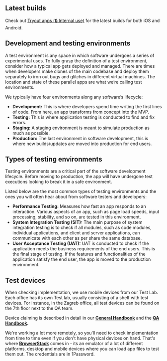 ## Latest builds

Check out [Tryout apps (🔒 Internal use)](https://tryoutapps.com/users/sign_in) for the latest builds for both iOS and Android.

## Development and testing environments

A test environment is any space in which software undergoes a series of experimental uses. To fully grasp the definition of a test environment, consider how a typical app gets deployed and managed. There are times when developers make clones of the main codebase and deploy them separately to iron out bugs and glitches in different virtual machines. The location and state of these parallel apps are what we’re calling test environments.

We typically have four environments along any software’s lifecycle:

- **Development:** This is where developers spend time writing the first lines of code. From here, an app transforms from concept into the MVP.
- **Testing:** This is where application testing is conducted to find and fix errors.
- **Staging:** A staging environment is meant to simulate production as much as possible.
- **Production:** The last environment in software development, this is where new builds/updates are moved into production for end users.

## Types of testing environments

Testing environments are a critical part of the software development lifecycle. Before moving to production, the app will have undergone test executions looking to break it in a safe environment.

Listed below are the most common types of testing environments and the ones you will often hear about from software testers and developers:

- **Performance Testing:** Measures how fast an app responds to an interaction. Various aspects of an app, such as page load speeds, input processing, stability, and so on, are tested in this environment.
- **System Integration Testing (SIT):** The main purpose of system integration testing is to check if all modules, such as code modules, individual applications, and client and server applications, can communicate with each other as per share the same database.
- **User Acceptance Testing (UAT):** UAT is conducted to check if the application meets the business requirements of the end users. This is the final stage of testing. If the features and functionalities of the application satisfy the end user, the app is moved to the production environment.


## Test devices

When checking implementation, we use mobile devices from our Test Lab. Each office has its own Test lab, usually consisting of a shelf with test devices. For instance, in the Zagreb office, all test devices can be found on the 7th floor next to the QA team.

Device claiming is described in detail in our **[General Handbook](https://infinum.com/handbook/general/everyday-processes/equipment-handling/test-devices)** and the **[QA Handbook](https://infinum.com/handbook/qa/onboarding/test-devices-and-accounts).**

We're working a lot more remotely, so you'll need to check implementation from time to time even if you don't have physical devices on hand. That's where **[BrowserStack](https://app-live.browserstack.com)** comes in - its an emulator of a lot of different platforms, desktop and mobile devices where you can load app files to test them out. The credentials are in 1Password.
